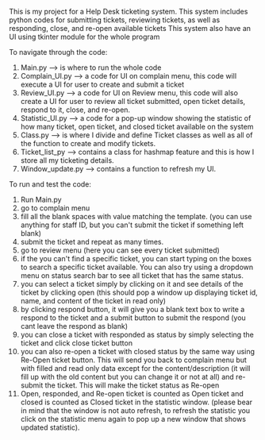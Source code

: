This is my project for a Help Desk ticketing system.
This system includes python codes for submitting tickets, reviewing tickets, as well as responding, close, and re-open available tickets
This system also have an UI using tkinter module for the whole program

To navigate through the code:
1. Main.py --> is where to run the whole code
2. Complain_UI.py --> a code for UI on complain menu, this code will execute a UI for user to create and submit a ticket
3. Review_UI.py --> a code for UI on Review menu, this code will also create a UI for user to review all ticket submitted, open ticket details, respond to it, close, and re-open.
4. Statistic_UI.py --> a code for a pop-up window showing the statistic of how many ticket, open ticket, and closed ticket available on the system
5. Class.py --> is where I divide and define Ticket classes as well as all of the function to create and modify tickets.
6. Ticket_list_py --> contains a class for hashmap feature and this is how I store all my ticketing details.
7. Window_update.py --> contains a function to refresh my UI.

To run and test the code:
1. Run Main.py
2. go to complain menu
3. fill all the blank spaces with value matching the template. (you can use anything for staff ID, but you can't submit the ticket if something left blank)
4. submit the ticket and repeat as many times.
5. go to review menu (here you can see every ticket submitted)
6. if the you can't find a specific ticket, you can start typing on the boxes to search a specific ticket available. You can also try using a dropdown menu on status search bar to see all ticket that has the same status.
7. you can select a ticket simply by clicking on it and see details of the ticket by clicking open  (this should pop a window up displaying ticket id, name, and content of the ticket in read only)
8. by clicking respond button, it will give you a blank text box to write a respond to the ticket and a submit button to submit the respond (you cant leave the respond as blank)
9. you can close a ticket with responded as status by simply selecting the ticket and click close ticket button
10. you can also re-open a ticket with closed status by the same way using Re-Open ticket button. This will send you back to complain menu but with filled and read only data except for the content/description (it will fill up with the old content but you can change it or not at all) and re-submit the ticket. This will make the ticket status as Re-open
11. Open, responded, and Re-open ticket is counted as Open ticket and closed is counted as Closed ticket in the statistic window. (please bear in mind that the window is not auto refresh, to refresh the statistic you click on the statistic menu again to pop up a new window that shows updated statistic).
